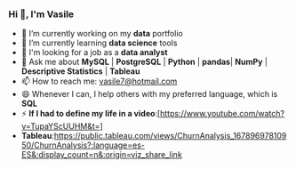 ### Hi 👋, I'm Vasile


- 🔭 I’m currently working on my **data** portfolio
- 🌱 I’m currently learning **data science** tools
- 🤔 I'm looking for a job as a **data analyst**
- 💬 Ask me about **MySQL** | **PostgreSQL** | **Python** | **pandas**| **NumPy** | **Descriptive Statistics** | **Tableau**
- 📫 How to reach me: vasile7@hotmail.com
- 😄 Whenever I can, I help others with my preferred language, which is **SQL**
- ⚡ **If I had to define my life in a video**:[https://www.youtube.com/watch?v=TupaYScUUHM&t=]
-  **Tableau**:https://public.tableau.com/views/ChurnAnalysis_16789697810950/ChurnAnalysis?:language=es-ES&:display_count=n&:origin=viz_share_link

